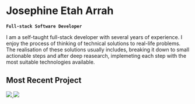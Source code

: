 # Josephine Etah Arrah

**`Full-stack Software Developer`**

I am a self-taught full-stack developer with several years of experience. I enjoy the process of thinking of technical solutions to real-life problems. The realisation of these solutions usually includes, breaking it down to small actionable steps and after deep reasearch, implemeting each step with the most suitable technologies available.

## Most Recent Project

<p align='left'>
<a href="https://accountability-tribe.vercel.app/">
<img src="https://res.cloudinary.com/dlgisfrgl/image/upload/v1723371569/home-logged-out_jbg8mp.png"/>
</a>
<a href="https://accountability-tribe.vercel.app/">
<img src="https://res.cloudinary.com/dlgisfrgl/image/upload/v1723371596/home-logged-in_k3v4tq.png"/>
</a>
</p>

<!--
**EtahJo/EtahJo** is a ✨ _special_ ✨ repository because its `README.md` (this file) appears on your GitHub profile.

Here are some ideas to get you started:

- 🔭 I’m currently working on ...
- 🌱 I’m currently learning ...
- 👯 I’m looking to collaborate on ...
- 🤔 I’m looking for help with ...
- 💬 Ask me about ...
- 📫 How to reach me: ...
- 😄 Pronouns: ...
- ⚡ Fun fact: ...
-->
